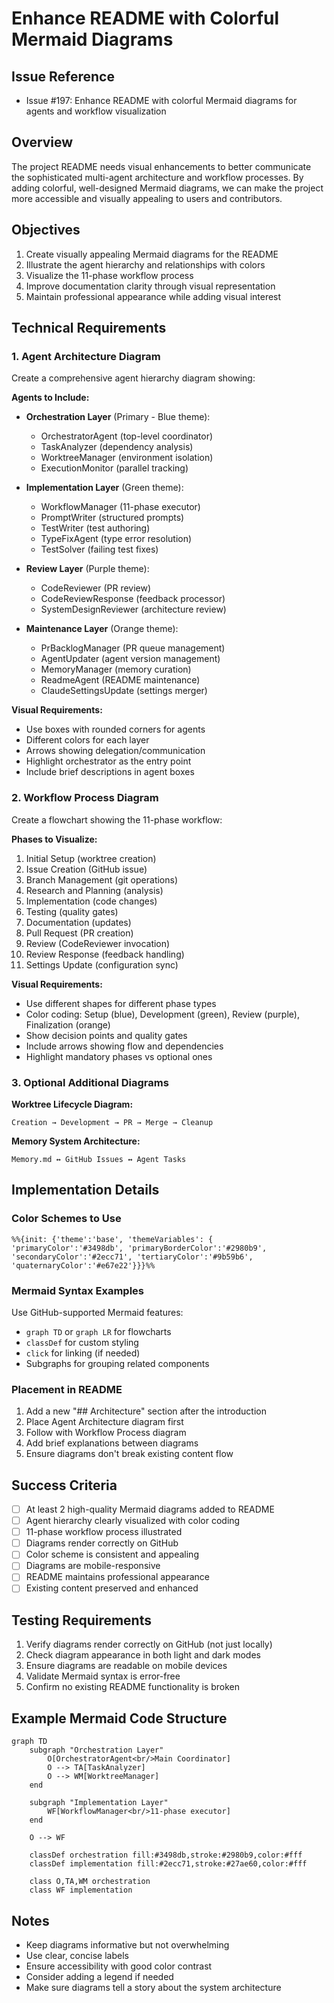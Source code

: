 # Enhance README with Colorful Mermaid Diagrams

## Issue Reference
- Issue #197: Enhance README with colorful Mermaid diagrams for agents and workflow visualization

## Overview
The project README needs visual enhancements to better communicate the sophisticated multi-agent architecture and workflow processes. By adding colorful, well-designed Mermaid diagrams, we can make the project more accessible and visually appealing to users and contributors.

## Objectives
1. Create visually appealing Mermaid diagrams for the README
2. Illustrate the agent hierarchy and relationships with colors
3. Visualize the 11-phase workflow process
4. Improve documentation clarity through visual representation
5. Maintain professional appearance while adding visual interest

## Technical Requirements

### 1. Agent Architecture Diagram
Create a comprehensive agent hierarchy diagram showing:

**Agents to Include:**
- **Orchestration Layer** (Primary - Blue theme):
  - OrchestratorAgent (top-level coordinator)
  - TaskAnalyzer (dependency analysis)
  - WorktreeManager (environment isolation)
  - ExecutionMonitor (parallel tracking)

- **Implementation Layer** (Green theme):
  - WorkflowManager (11-phase executor)
  - PromptWriter (structured prompts)
  - TestWriter (test authoring)
  - TypeFixAgent (type error resolution)
  - TestSolver (failing test fixes)

- **Review Layer** (Purple theme):
  - CodeReviewer (PR review)
  - CodeReviewResponse (feedback processor)
  - SystemDesignReviewer (architecture review)

- **Maintenance Layer** (Orange theme):
  - PrBacklogManager (PR queue management)
  - AgentUpdater (agent version management)
  - MemoryManager (memory curation)
  - ReadmeAgent (README maintenance)
  - ClaudeSettingsUpdate (settings merger)

**Visual Requirements:**
- Use boxes with rounded corners for agents
- Different colors for each layer
- Arrows showing delegation/communication
- Highlight orchestrator as the entry point
- Include brief descriptions in agent boxes

### 2. Workflow Process Diagram
Create a flowchart showing the 11-phase workflow:

**Phases to Visualize:**
1. Initial Setup (worktree creation)
2. Issue Creation (GitHub issue)
3. Branch Management (git operations)
4. Research and Planning (analysis)
5. Implementation (code changes)
6. Testing (quality gates)
7. Documentation (updates)
8. Pull Request (PR creation)
9. Review (CodeReviewer invocation)
10. Review Response (feedback handling)
11. Settings Update (configuration sync)

**Visual Requirements:**
- Use different shapes for different phase types
- Color coding: Setup (blue), Development (green), Review (purple), Finalization (orange)
- Show decision points and quality gates
- Include arrows showing flow and dependencies
- Highlight mandatory phases vs optional ones

### 3. Optional Additional Diagrams

**Worktree Lifecycle Diagram:**
```
Creation → Development → PR → Merge → Cleanup
```

**Memory System Architecture:**
```
Memory.md ↔ GitHub Issues ↔ Agent Tasks
```

## Implementation Details

### Color Schemes to Use
```mermaid
%%{init: {'theme':'base', 'themeVariables': { 'primaryColor':'#3498db', 'primaryBorderColor':'#2980b9', 'secondaryColor':'#2ecc71', 'tertiaryColor':'#9b59b6', 'quaternaryColor':'#e67e22'}}}%%
```

### Mermaid Syntax Examples
Use GitHub-supported Mermaid features:
- `graph TD` or `graph LR` for flowcharts
- `classDef` for custom styling
- `click` for linking (if needed)
- Subgraphs for grouping related components

### Placement in README
1. Add a new "## Architecture" section after the introduction
2. Place Agent Architecture diagram first
3. Follow with Workflow Process diagram
4. Add brief explanations between diagrams
5. Ensure diagrams don't break existing content flow

## Success Criteria
- [ ] At least 2 high-quality Mermaid diagrams added to README
- [ ] Agent hierarchy clearly visualized with color coding
- [ ] 11-phase workflow process illustrated
- [ ] Diagrams render correctly on GitHub
- [ ] Color scheme is consistent and appealing
- [ ] Diagrams are mobile-responsive
- [ ] README maintains professional appearance
- [ ] Existing content preserved and enhanced

## Testing Requirements
1. Verify diagrams render correctly on GitHub (not just locally)
2. Check diagram appearance in both light and dark modes
3. Ensure diagrams are readable on mobile devices
4. Validate Mermaid syntax is error-free
5. Confirm no existing README functionality is broken

## Example Mermaid Code Structure

```mermaid
graph TD
    subgraph "Orchestration Layer"
        O[OrchestratorAgent<br/>Main Coordinator]
        O --> TA[TaskAnalyzer]
        O --> WM[WorktreeManager]
    end

    subgraph "Implementation Layer"
        WF[WorkflowManager<br/>11-phase executor]
    end

    O --> WF

    classDef orchestration fill:#3498db,stroke:#2980b9,color:#fff
    classDef implementation fill:#2ecc71,stroke:#27ae60,color:#fff

    class O,TA,WM orchestration
    class WF implementation
```

## Notes
- Keep diagrams informative but not overwhelming
- Use clear, concise labels
- Ensure accessibility with good color contrast
- Consider adding a legend if needed
- Make sure diagrams tell a story about the system architecture
